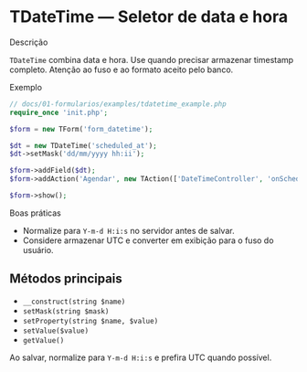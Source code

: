 # TDateTime — Seletor de data e hora

Descrição

`TDateTime` combina data e hora. Use quando precisar armazenar timestamp completo. Atenção ao fuso e ao formato aceito pelo banco.

Exemplo

```php
// docs/01-formularios/examples/tdatetime_example.php
require_once 'init.php';

$form = new TForm('form_datetime');

$dt = new TDateTime('scheduled_at');
$dt->setMask('dd/mm/yyyy hh:ii');

$form->addField($dt);
$form->addAction('Agendar', new TAction(['DateTimeController', 'onSchedule']));

$form->show();
```

Boas práticas

- Normalize para `Y-m-d H:i:s` no servidor antes de salvar.
- Considere armazenar UTC e converter em exibição para o fuso do usuário.

## Métodos principais

- `__construct(string $name)`
- `setMask(string $mask)`
- `setProperty(string $name, $value)`
- `setValue($value)`
- `getValue()`

Ao salvar, normalize para `Y-m-d H:i:s` e prefira UTC quando possível.

